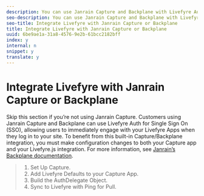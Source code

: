 ```yaml
---
description: You can use Janrain Capture and Backplane with Livefyre Auth to allow users to engage with your Livefyre Apps when they log in to your site.
seo-description: You can use Janrain Capture and Backplane with Livefyre Auth to allow users to engage with your Livefyre Apps when they log in to your site.
seo-title: Integrate Livefyre with Janrain Capture or Backplane
title: Integrate Livefyre with Janrain Capture or Backplane
uuid: 6be9ae1a-31a8-4576-9e2b-61bcc2182bff
index: y
internal: n
snippet: y
translate: y
---
```


# Integrate Livefyre with Janrain Capture or Backplane

Skip this section if you’re not using Janrain Capture.
Customers using Janrain Capture and Backplane can use Livefyre Auth for Single Sign On (SSO), allowing users to immediately engage with your Livefyre Apps when they log in to your site. To benefit from this built-in Capture/Backplane integration, you must make configuration changes to both your Capture app and your Livefyre.js integration.
For more information, see [Janrain’s Backplane documentation](http://developers.janrain.com/how-to/integrations/self-serve-integrations-and-tools/backplane-1-2/).

>1. Set Up Capture.
>1. Add Livefyre Defaults to your Capture App.
>1. Build the AuthDelegate Object.
>1. Sync to Livefyre with Ping for Pull.
